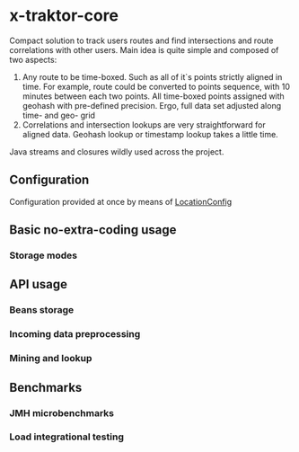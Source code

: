 # x-traktor-core
Compact solution to track users routes and find intersections and route 
correlations with other users. Main idea is quite simple and composed of 
two aspects:
1. Any route to be time-boxed. Such as all of it`s points strictly 
aligned in time. For example, route could be converted to points 
sequence, with 10 minutes between each two points. All time-boxed
points assigned with geohash with pre-defined precision. Ergo, full
data set adjusted along time- and geo- grid
2. Correlations and intersection lookups are very straightforward for 
aligned data. Geohash lookup or timestamp lookup takes a little time.

Java streams and closures wildly used across the project. 

## Configuration
Configuration provided at once by means of [LocationConfig](bearmug#/x-traktor-core/blob/master/src/main/groovy/org/xtraktor/location/LocationConfig.groovy)
## Basic no-extra-coding usage
### Storage modes
## API usage
### Beans storage
### Incoming data preprocessing
### Mining and lookup
## Benchmarks
### JMH microbenchmarks
### Load integrational testing
